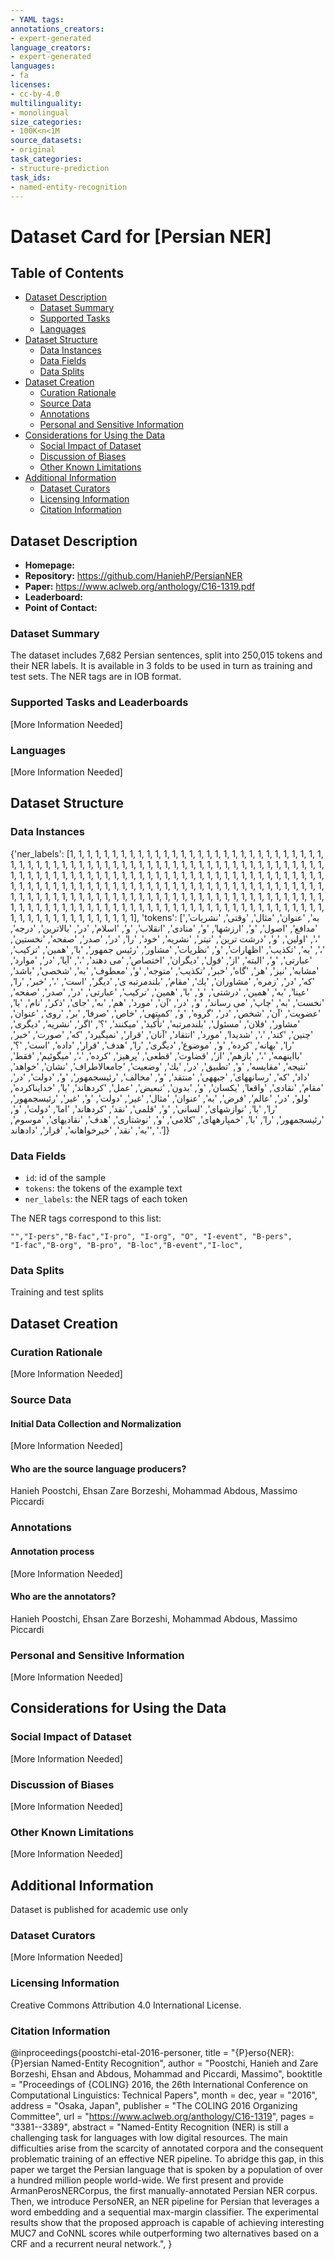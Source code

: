 ```yaml
---
- YAML tags:
annotations_creators:
- expert-generated
language_creators:
- expert-generated
languages:
- fa
licenses:
- cc-by-4.0
multilinguality:
- monolingual
size_categories:
- 100K<n<1M
source_datasets:
- original
task_categories:
- structure-prediction
task_ids:
- named-entity-recognition
---
```


# Dataset Card for [Persian NER]

## Table of Contents
- [Dataset Description](#dataset-description)
  - [Dataset Summary](#dataset-summary)
  - [Supported Tasks](#supported-tasks-and-leaderboards)
  - [Languages](#languages)
- [Dataset Structure](#dataset-structure)
  - [Data Instances](#data-instances)
  - [Data Fields](#data-instances)
  - [Data Splits](#data-instances)
- [Dataset Creation](#dataset-creation)
  - [Curation Rationale](#curation-rationale)
  - [Source Data](#source-data)
  - [Annotations](#annotations)
  - [Personal and Sensitive Information](#personal-and-sensitive-information)
- [Considerations for Using the Data](#considerations-for-using-the-data)
  - [Social Impact of Dataset](#social-impact-of-dataset)
  - [Discussion of Biases](#discussion-of-biases)
  - [Other Known Limitations](#other-known-limitations)
- [Additional Information](#additional-information)
  - [Dataset Curators](#dataset-curators)
  - [Licensing Information](#licensing-information)
  - [Citation Information](#citation-information)

## Dataset Description

- **Homepage:** 
- **Repository:** https://github.com/HaniehP/PersianNER
- **Paper:** https://www.aclweb.org/anthology/C16-1319.pdf
- **Leaderboard:**
- **Point of Contact:** 

### Dataset Summary

The dataset includes 7,682 Persian sentences, split into 250,015 tokens and their NER labels. It is available in 3 folds to be used in turn as training and test sets. The NER tags are in IOB format.

### Supported Tasks and Leaderboards

[More Information Needed]

### Languages

[More Information Needed]

## Dataset Structure

### Data Instances

{'ner_labels': [1,
  1,
  1,
  1,
  1,
  1,
  1,
  1,
  1,
  1,
  1,
  1,
  1,
  1,
  1,
  1,
  1,
  1,
  1,
  1,
  1,
  1,
  1,
  1,
  1,
  1,
  1,
  1,
  1,
  1,
  1,
  1,
  1,
  1,
  1,
  1,
  1,
  1,
  1,
  1,
  1,
  1,
  1,
  1,
  1,
  1,
  1,
  1,
  1,
  1,
  1,
  1,
  1,
  1,
  1,
  1,
  1,
  1,
  1,
  1,
  1,
  1,
  1,
  1,
  1,
  1,
  1,
  1,
  1,
  1,
  1,
  1,
  1,
  1,
  1,
  1,
  1,
  1,
  1,
  1,
  1,
  1,
  1,
  1,
  1,
  1,
  1,
  1,
  1,
  1,
  1,
  1,
  1,
  1,
  1,
  1,
  1,
  1,
  1,
  1,
  1,
  1,
  1,
  1,
  1,
  1,
  1,
  1,
  1,
  1,
  1,
  1,
  1,
  1,
  1,
  1,
  1,
  1,
  1,
  1,
  1,
  1,
  1,
  1,
  1,
  1,
  1,
  1,
  1,
  1,
  1,
  1,
  1,
  1,
  1,
  1,
  1,
  1,
  1,
  1,
  1,
  1,
  1,
  1,
  1,
  1,
  1,
  1,
  1,
  1,
  1,
  1,
  1,
  1,
  1,
  1,
  1,
  1,
  1,
  1,
  1,
  1,
  1,
  1,
  1,
  1,
  1,
  1,
  1,
  1,
  1,
  1,
  1,
  1,
  1,
  1,
  1,
  1,
  1,
  1,
  1,
  1,
  1,
  1,
  1,
  1,
  1,
  1,
  1,
  1,
  1,
  1,
  1,
  1,
  1,
  1,
  1,
  1,
  1,
  1,
  1,
  1,
  1,
  1,
  1,
  1,
  1,
  1,
  1,
  1,
  1,
  1,
  1,
  1,
  1,
  1,
  1,
  1,
  1,
  1,
  1,
  1,
  1,
  1,
  1,
  1,
  1,
  1,
  1,
  1],
 'tokens': ['به',
  'عنوان',
  'مثال',
  'وقتی',
  'نشریات',
  'مدافع',
  'اصول',
  'و',
  'ارزشها',
  'و',
  'منادی',
  'انقلاب',
  'و',
  'اسلام',
  'در',
  'بالاترین',
  'درجه',
  '،',
  'اولین',
  'و',
  'درشت ترین',
  'تیتر',
  'نشریه',
  'خود',
  'را',
  'در',
  'صدر',
  'صفحه',
  'نخستین',
  '،',
  'به',
  'تکذیب',
  'اظهارات',
  'و',
  'نظریات',
  'مشاور',
  'رئیس جمهور',
  'با',
  'همین',
  'ترکیب',
  'عبارتی',
  'و',
  'البته',
  'از',
  'قول',
  'دیگران',
  'اختصاص',
  'می دهند',
  '،',
  'آیا',
  'در',
  'موارد',
  'مشابه',
  'نیز',
  'هر',
  'گاه',
  'خبر',
  'تکذیب',
  'متوجه',
  'و',
  'معطوف',
  'به',
  'شخصی',
  'باشد',
  'كه',
  'در',
  'زمره',
  'مشاوران',
  'يك',
  'مقام',
  'بلندمرتبه ی',
  'دیگر',
  'است',
  '،',
  'خبر',
  'را',
  'عینا',
  'به',
  'همین',
  'درشتی',
  'و',
  'با',
  'همین',
  'ترکیب',
  'عبارتی',
  'در',
  'صدر',
  'صفحه',
  'نخست',
  'به',
  'چاپ',
  'می رساند',
  'و',
  'در',
  'آن',
  'مورد',
  'هم',
  'به',
  'جای',
  'ذکر',
  'نام',
  'يا',
  'عضویت',
  'آن',
  'شخص',
  'در',
  'گروه',
  'و',
  'کمیتهی',
  'خاص',
  'صرفا',
  'بر',
  'روی',
  'عنوان',
  'مشاور',
  'فلان',
  'مسئول',
  'بلندمرتبه',
  'تأکید',
  'میکنند',
  '؟',
  'اگر',
  'نشریه',
  'دیگری',
  'چنین',
  'کند',
  '،',
  'شدیدا',
  'مورد',
  'انتقاد',
  'آنان',
  'قرار',
  'نمیگیرد',
  'كه',
  'صورت',
  'خبر',
  'را',
  'بهانه',
  'کرده',
  'و',
  'موضوع',
  'دیگری',
  'را',
  'هدف',
  'قرار',
  'داده',
  'است',
  '؟',
  'بااینهمه',
  '،',
  'بازهم',
  'از',
  'قضاوت',
  'قطعی',
  'پرهیز',
  'کرده',
  '،',
  'میگوئیم',
  'فقط',
  'نتیجه',
  'مقایسه',
  'و',
  'تطبیق',
  'در',
  'يك',
  'وضعیت',
  'جامعالاطراف',
  'نشان',
  'خواهد',
  'داد',
  'كه',
  'رسانههای',
  'جبههی',
  'منتقد',
  'و',
  'مخالف',
  'رئیسجمهور',
  'و',
  'دولت',
  'در',
  'مقام',
  'نقادی',
  'واقعا',
  'یکسان',
  'و',
  'بدون',
  'تبعیض',
  'عمل',
  'کردهاند',
  'يا',
  'خدایناکرده',
  'ولو',
  'در',
  'عالم',
  'فرض',
  'به',
  'عنوان',
  'مثال',
  'غیر',
  'دولت',
  'و',
  'غیر',
  'رئیسجمهور',
  'را',
  'با',
  'نوازشهای',
  'لسانی',
  'و',
  'قلمی',
  'نقد',
  'کردهاند',
  'اما',
  'دولت',
  'و',
  'رئیسجمهور',
  'را',
  'با',
  'خمپارههای',
  'کلامی',
  'و',
  'نوشتاری',
  'هدف',
  'نقادیهای',
  'موسوم',
  'به',
  'نقد',
  'خیرخواهانه',
  'قرار',
  'دادهاند',
  '.']}

### Data Fields

- `id`: id of the sample
 - `tokens`: the tokens of the example text
 - `ner_labels`: the NER tags of each token

The NER tags correspond to this list:
 ```
"","I-pers","B-fac","I-pro", "I-org", "O", "I-event", "B-pers",
"I-fac","B-org", "B-pro", "B-loc","B-event","I-loc",
 ```

### Data Splits

Training and test splits

## Dataset Creation

### Curation Rationale

[More Information Needed]

### Source Data

#### Initial Data Collection and Normalization

[More Information Needed]

#### Who are the source language producers?

Hanieh Poostchi, Ehsan Zare Borzeshi, Mohammad Abdous, Massimo Piccardi

### Annotations

#### Annotation process

[More Information Needed]

#### Who are the annotators?

Hanieh Poostchi, Ehsan Zare Borzeshi, Mohammad Abdous, Massimo Piccardi

### Personal and Sensitive Information

[More Information Needed]

## Considerations for Using the Data

### Social Impact of Dataset

[More Information Needed]

### Discussion of Biases

[More Information Needed]

### Other Known Limitations

[More Information Needed]

## Additional Information

Dataset is published for academic use only

### Dataset Curators

[More Information Needed]

### Licensing Information

Creative Commons Attribution 4.0 International License.

### Citation Information

@inproceedings{poostchi-etal-2016-personer,
    title = "{P}erso{NER}: {P}ersian Named-Entity Recognition",
    author = "Poostchi, Hanieh  and
      Zare Borzeshi, Ehsan  and
      Abdous, Mohammad  and
      Piccardi, Massimo",
    booktitle = "Proceedings of {COLING} 2016, the 26th International Conference on Computational Linguistics: Technical Papers",
    month = dec,
    year = "2016",
    address = "Osaka, Japan",
    publisher = "The COLING 2016 Organizing Committee",
    url = "https://www.aclweb.org/anthology/C16-1319",
    pages = "3381--3389",
    abstract = "Named-Entity Recognition (NER) is still a challenging task for languages with low digital resources. The main difficulties arise from the scarcity of annotated corpora and the consequent problematic training of an effective NER pipeline. To abridge this gap, in this paper we target the Persian language that is spoken by a population of over a hundred million people world-wide. We first present and provide ArmanPerosNERCorpus, the first manually-annotated Persian NER corpus. Then, we introduce PersoNER, an NER pipeline for Persian that leverages a word embedding and a sequential max-margin classifier. The experimental results show that the proposed approach is capable of achieving interesting MUC7 and CoNNL scores while outperforming two alternatives based on a CRF and a recurrent neural network.",
}
